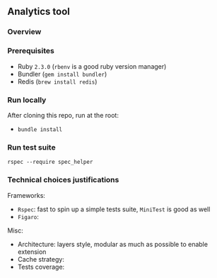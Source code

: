 ## Analytics tool

### Overview

### Prerequisites

- Ruby `2.3.0` (`rbenv` is a good ruby version manager)
- Bundler (`gem install bundler`)
- Redis (`brew install redis`)

### Run locally

After cloning this repo, run at the root:
- `bundle install`

### Run test suite

`rspec --require spec_helper`

### Technical choices justifications

Frameworks:
- `Rspec`: fast to spin up a simple tests suite, `MiniTest` is good as well
- `Figaro`:

Misc:
- Architecture: layers style, modular as much as possible to enable extension
- Cache strategy:
- Tests coverage:

